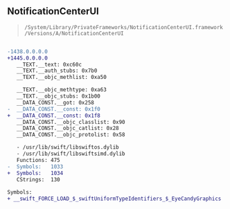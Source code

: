 ## NotificationCenterUI

> `/System/Library/PrivateFrameworks/NotificationCenterUI.framework/Versions/A/NotificationCenterUI`

```diff

-1438.0.0.0.0
+1445.0.0.0.0
   __TEXT.__text: 0xc60c
   __TEXT.__auth_stubs: 0x7b0
   __TEXT.__objc_methlist: 0xa50

   __TEXT.__objc_methtype: 0xa63
   __TEXT.__objc_stubs: 0x1b00
   __DATA_CONST.__got: 0x258
-  __DATA_CONST.__const: 0x1f0
+  __DATA_CONST.__const: 0x1f8
   __DATA_CONST.__objc_classlist: 0x90
   __DATA_CONST.__objc_catlist: 0x28
   __DATA_CONST.__objc_protolist: 0x58

   - /usr/lib/swift/libswiftos.dylib
   - /usr/lib/swift/libswiftsimd.dylib
   Functions: 475
-  Symbols:   1033
+  Symbols:   1034
   CStrings:  130
 
Symbols:
+ __swift_FORCE_LOAD_$_swiftUniformTypeIdentifiers_$_EyeCandyGraphics

```
